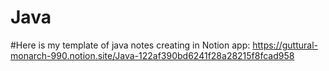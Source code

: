 # Java
#Here is my template of java notes creating in Notion app: https://guttural-monarch-990.notion.site/Java-122af390bd6241f28a28215f8fcad958
